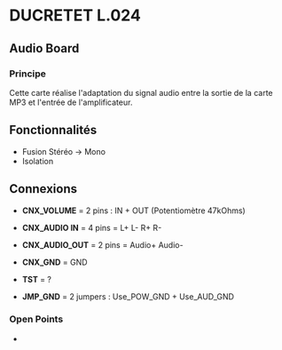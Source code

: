 # DUCRETET L.024

## Audio Board

### Principe

Cette carte réalise l'adaptation du signal audio entre la sortie de la carte MP3 et l'entrée de l'amplificateur.



## Fonctionnalités

* Fusion Stéréo → Mono
* Isolation

## Connexions

* **CNX_VOLUME** = 2 pins : IN + OUT  (Potentiomètre 47kOhms)

* **CNX_AUDIO IN** = 4 pins = L+  L-   R+  R-

* **CNX_AUDIO_OUT** = 2 pins = Audio+  Audio-

* **CNX_GND** = GND

* **TST** = ?

* **JMP_GND** = 2 jumpers : Use_POW_GND + Use_AUD_GND

  


### Open Points

* 

